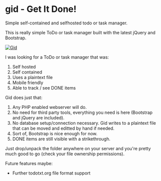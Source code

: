 # gid - Get It Done! 
Simple self-contained and selfhosted todo or task manager.

This is really simple ToDo or task manager built with the latest jQuery and Bootstrap.


[![Gid](https://piks.nl/upload/upload/chrome_2019-08-09_23-16-46.png)](https://piks.nl/upload/upload/%25pn_2019-08-09_22-42-52.mp4 "Gid")

I was looking for a ToDo or task manager that was:
1. Self hosted 
2. Self contained
3. Uses a plaintext file
4. Mobile friendly
5. Able to track / see DONE items

Gid does just that:
1. Any PHP enabled webserver will do.
2. No need for third party tools, everything you need is here (Bootstrap and jQuery are included).
3. No database setup/connection necessary. Gid writes to a plaintext file that can be moved and editted by hand if needed.
4. Sort of, Bootstrap is nice enough for now.
5. DONE items are still visible with a strikethrough.

Just drop/unpack the folder anywhere on your server and you're pretty much good to go (check your file ownership permissions).

Future features maybe:
- Further todotxt.org file format support
